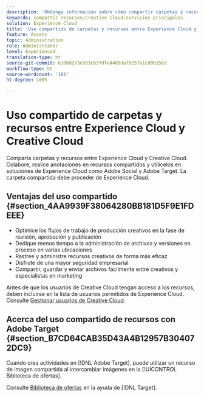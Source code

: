 ```yaml
---
description: 'Obtenga información sobre cómo compartir carpetas y recursos entre Experience Cloud y Creative Cloud. '
keywords: compartir recursos;Creative Cloud;servicios principales
solution: Experience Cloud
title: 'Uso compartido de carpetas y recursos entre Experience Cloud y Creative Cloud '
feature: Assets
topic: Administration
role: Administrator
level: Experienced
translation-type: ht
source-git-commit: 61d60273e933c637dfe4400da78257e1c80015b3
workflow-type: ht
source-wordcount: '181'
ht-degree: 100%

---
```



# Uso compartido de carpetas y recursos entre Experience Cloud y Creative Cloud

Comparta carpetas y recursos entre Experience Cloud y Creative Cloud. Colabore, realice anotaciones en recursos compartidos y utilícelos en soluciones de Experience Cloud como Adobe Social y Adobe Target. La carpeta compartida debe proceder de Experience Cloud.

## Ventajas del uso compartido {#section_4AA9939F38064280BB181D5F9E1FDEEE}

* Optimice los flujos de trabajo de producción creativos en la fase de revisión, aprobación y publicación
* Dedique menos tiempo a la administración de archivos y versiones en proceso en varias ubicaciones
* Rastree y administre recursos creativos de forma más eficaz
* Disfrute de una mayor seguridad empresarial
* Compartir, guardar y enviar archivos fácilmente entre creativos y especialistas en marketing

Antes de que los usuarios de Creative Cloud tengan acceso a los recursos, deben incluirse en la lista de usuarios permitidos de Experience Cloud. Consulte [Gestionar usuarios de Creative Cloud](../experience-cloud-assets/t-admin-add-cc-user.md#task_F36D4F1D49B44F09A54F7371810D2752).

## Acerca del uso compartido de recursos con Adobe Target {#section_B7CD64CAB35D43A4B12957B304072DC9}

Cuando crea actividades en [!DNL Adobe Target], puede utilizar un recurso de imagen compartida al intercambiar imágenes en la [!UICONTROL Biblioteca de ofertas].

Consulte [Biblioteca de ofertas](https://docs.adobe.com/help/es-ES/target/using/experiences/offers/manage-content.html) en la ayuda de [!DNL Target].
